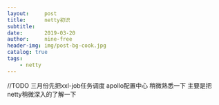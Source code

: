 ```yaml
---
layout:     post
title:      netty初识
subtitle:   
date:       2019-03-20
author:     nine-free
header-img: img/post-bg-cook.jpg
catalog: true
tags:
    - netty
---
```


//TODO 三月份先把xxl-job任务调度  apollo配置中心 稍微熟悉一下
       主要是把netty稍微深入的了解一下
